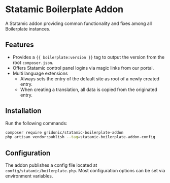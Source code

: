 # Statamic Boilerplate Addon

A Statamic addon providing common functionality and fixes among all Boilerplate instances.

## Features

* Provides a ``{{ boilerplate:version }}`` tag to output the version from the root `composer.json`.
* Offers Statamic control panel logins via magic links from our portal.
* Multi language extensions
  * Always sets the entry of the default site as root of a newly created entry.
  * When creating a translation, all data is copied from the originated entry.

## Installation

Run the following commands:

``` bash
composer require gridonic/statamic-boilerplate-addon
php artisan vendor:publish --tag=statamic-boilerplate-addon-config
```

## Configuration

The addon publishes a config file located at `config/statamic/boilerplate.php`.
Most configuration options can be set via environment variables.
